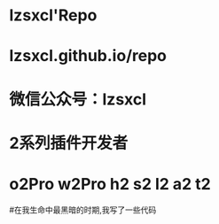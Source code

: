 # lzsxcl'Repo
# lzsxcl.github.io/repo
# 微信公众号：lzsxcl
# 2系列插件开发者
# o2Pro w2Pro h2 s2 l2 a2 t2
#在我生命中最黑暗的时期,我写了一些代码
